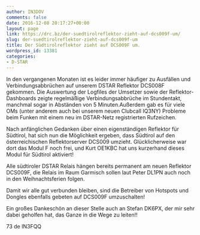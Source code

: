 ```yaml
---
author: IN3DOV
comments: false
date: 2016-12-08 20:17:27+00:00
layout: page
link: https://drc.bz/der-suedtirolreflektor-zieht-auf-dcs009f-um/
slug: der-suedtirolreflektor-zieht-auf-dcs009f-um
title: Der Südtirolreflektor zieht auf DCS009F um.
wordpress_id: 13381
categories:
- D-STAR
---
```


In den vergangenen Monaten ist es leider immer häufiger zu Ausfällen und Verbindungsabbrüchen auf unserem DSTAR Reflektor DCS008F gekommen. Die Auswertung der Logfiles der Umsetzer sowie der Reflektor-Dashboards zeigte regelmäßige Verbindungsabbrüche im Stundentakt, manchmal sogar in Abständen von 5 Minuten.Außerdem gab es für viele OMs (unter anderem auch bei unserem neuen Clubcall IQ3NY) Probleme beim Funken mit einem neu im DSTAR-Netz registrierten Rufzeichen.

Nach anfänglichen Gedanken über einen eigenständigen Reflektor für Südtirol, hat sich nun die Möglichkeit ergeben, dass Südtirol auf den österreichischen Reflektorserver DCS009 umzieht. Glücklicherweise war dort das Modul F noch frei, und Kurt OE1KBC hat uns kurzerhand dieses Modul für Südtirol aktiviert!

Alle südtiroler DSTAR Relais hängen bereits permanent am neuen Reflektor DCS009F, die Relais im Raum Garmisch sollen laut Peter DL1PN auch noch in den Weihnachtsferien folgen.

Damit wir alle gut verbunden bleiben, sind die Betreiber von Hotspots und Dongles ebenfalls gebeten auf DCS009F umzuschalten!

Ein großes Dankeschön an dieser Stelle auch an Stefan DK6PX, der mir sehr dabei geholfen hat, das Ganze in die Wege zu leiten!!

73 de IN3FQQ
